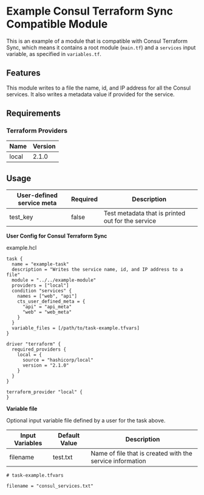 # Example Consul Terraform Sync Compatible Module

This is an example of a module that is compatible with Consul Terraform Sync, which means it contains a root module (`main.tf`) and a `services` input variable, as specified in `variables.tf`.

## Features

This module writes to a file the name, id, and IP address for all the Consul services. It also writes a metadata value if provided for the service.

## Requirements
### Terraform Providers

| Name | Version |
|------|---------|
| local | 2.1.0 |


## Usage
| User-defined service meta | Required | Description |
|-------------------|----------|-------------|
| test_key | false | Test metadata that is printed out for the service |

**User Config for Consul Terraform Sync**

example.hcl
```hcl
task {
  name = "example-task"
  description = "Writes the service name, id, and IP address to a file"
  module = "../../example-module"
  providers = ["local"]
  condition "services" {
    names = ["web", "api"]
    cts_user_defined_meta = {
      "api" = "api_meta"
      "web" = "web_meta"
    }
  }
  variable_files = [/path/to/task-example.tfvars]
}

driver "terraform" {
  required_providers {
    local = {
      source = "hashicorp/local"
      version = "2.1.0"
    }
  }
}

terraform_provider "local" {
}

```

**Variable file**

Optional input variable file defined by a user for the task above.

| Input Variables | Default Value | Description |
|-------------------|----------|-------------|
| filename | test.txt | Name of file that is created with the service information |

```hcl
# task-example.tfvars

filename = "consul_services.txt"
```
